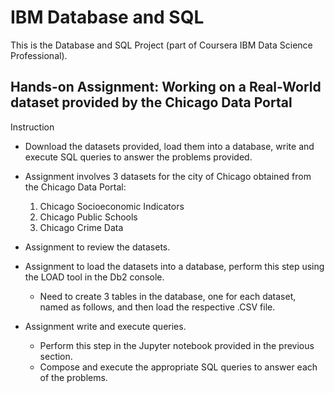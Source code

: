 # IBM Database and SQL
This is the Database and SQL Project (part of Coursera IBM Data Science Professional).

## Hands-on Assignment: Working on a Real-World dataset provided by the Chicago Data Portal

Instruction
- Download the datasets provided, load them into a database, write and execute SQL queries to answer the problems provided.
- Assignment involves 3 datasets for the city of Chicago obtained from the Chicago Data Portal:
  1. Chicago Socioeconomic Indicators
  2. Chicago Public Schools
  3. Chicago Crime Data
 
- Assignment to review the datasets.
- Assignment to load the datasets into a database, perform this step using the LOAD tool in the Db2 console.
  - Need to create 3 tables in the database, one for each dataset, named as follows, and then load the respective .CSV file.

- Assignment write and execute queries.
  - Perform this step in the Jupyter notebook provided in the previous section.
  - Compose and execute the appropriate SQL queries to answer each of the problems.
